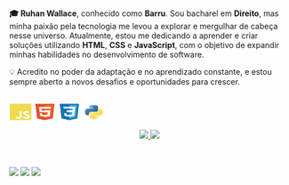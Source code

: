 **🎓 Ruhan Wallace**, conhecido como **Barru**. Sou bacharel em **Direito**, mas minha paixão pela tecnologia me levou a explorar e mergulhar de cabeça nesse universo. Atualmente, estou me dedicando a aprender e criar soluções utilizando **HTML**, **CSS** e **JavaScript**, com o objetivo de expandir minhas habilidades no desenvolvimento de software.

💡 Acredito no poder da adaptação e no aprendizado constante, e estou sempre aberto a novos desafios e oportunidades para crescer.


<div style="display: inline_block"><br>
  <img align="center" alt="Ruhan-Js" height="30" width="40" src="https://raw.githubusercontent.com/devicons/devicon/master/icons/javascript/javascript-plain.svg">
 <img align="center" alt="Ruhan-HTML" height="30" width="40" src="https://raw.githubusercontent.com/devicons/devicon/master/icons/html5/html5-original.svg">
  <img align="center" alt="Ruhan-CSS" height="30" width="40" src="https://raw.githubusercontent.com/devicons/devicon/master/icons/css3/css3-original.svg">
  <img align="center" alt="Ruhan-Python" height="30" width="40" src="https://raw.githubusercontent.com/devicons/devicon/master/icons/python/python-original.svg">
 </div>
 <br>
 <div align="center">
  <a href="https://github.com/Ruhanwallace">
  <img height="180em" src="https://github-readme-stats.vercel.app/api?username=Karrary37&show_icons=true&theme=dark&include_all_commits=true&count_private=true"/>
  <img height="180em" src="https://github-readme-stats.vercel.app/api/top-langs/?username=Karrary37&layout=compact&langs_count=7&theme=dark"/>
</div>
 <br></br>
<div> 
  
  <a href="https://www.instagram.com/ruhanwallace" target="_blank"><img src="https://img.shields.io/badge/-Instagram-%23E4405F?style=for-the-badge&logo=instagram&logoColor=white" target="_blank"></a>
  <a href = "ruhanwallace@gmail.com"><img src="https://img.shields.io/badge/-Gmail-%23333?style=for-the-badge&logo=gmail&logoColor=white" target="_blank"></a>
  <a href="https://www.linkedin.com/in/ruhan-wallace-224331210" target="_blank"><img src="https://img.shields.io/badge/-LinkedIn-%230077B5?style=for-the-badge&logo=linkedin&logoColor=white" target="_blank"></a> 
  
</div>
